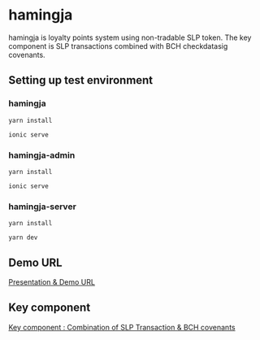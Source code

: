 # hamingja
hamingja is loyalty points system using non-tradable SLP token. The key component is SLP transactions combined with BCH checkdatasig covenants.

## Setting up test environment


### hamingja
```
yarn install
```
```
ionic serve
```
### hamingja-admin
```
yarn install
```
```
ionic serve
```
### hamingja-server
```
yarn install
```
```
yarn dev
```

## Demo URL
[Presentation & Demo URL](https://slpvh.github.io/hamingja/ "")

## Key component
[Key component : Combination of SLP Transaction & BCH covenants](https://github.com/SLPVH/hamingja/blob/master/hamingja-server/spedn/covenants.spedn "")

